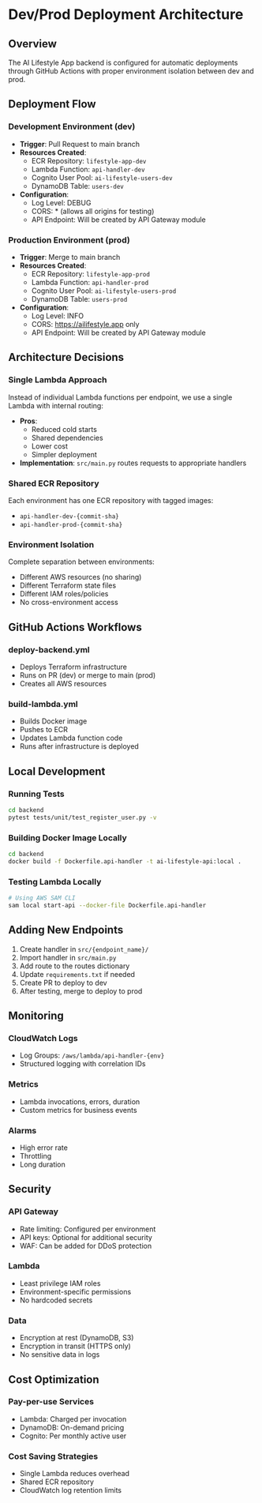 # Dev/Prod Deployment Architecture

## Overview
The AI Lifestyle App backend is configured for automatic deployments through GitHub Actions with proper environment isolation between dev and prod.

## Deployment Flow

### Development Environment (dev)
- **Trigger**: Pull Request to main branch
- **Resources Created**:
  - ECR Repository: `lifestyle-app-dev`
  - Lambda Function: `api-handler-dev`
  - Cognito User Pool: `ai-lifestyle-users-dev`
  - DynamoDB Table: `users-dev`
- **Configuration**:
  - Log Level: DEBUG
  - CORS: * (allows all origins for testing)
  - API Endpoint: Will be created by API Gateway module

### Production Environment (prod)
- **Trigger**: Merge to main branch
- **Resources Created**:
  - ECR Repository: `lifestyle-app-prod`
  - Lambda Function: `api-handler-prod`
  - Cognito User Pool: `ai-lifestyle-users-prod`
  - DynamoDB Table: `users-prod`
- **Configuration**:
  - Log Level: INFO
  - CORS: https://ailifestyle.app only
  - API Endpoint: Will be created by API Gateway module

## Architecture Decisions

### Single Lambda Approach
Instead of individual Lambda functions per endpoint, we use a single Lambda with internal routing:
- **Pros**: 
  - Reduced cold starts
  - Shared dependencies
  - Lower cost
  - Simpler deployment
- **Implementation**: `src/main.py` routes requests to appropriate handlers

### Shared ECR Repository
Each environment has one ECR repository with tagged images:
- `api-handler-dev-{commit-sha}`
- `api-handler-prod-{commit-sha}`

### Environment Isolation
Complete separation between environments:
- Different AWS resources (no sharing)
- Different Terraform state files
- Different IAM roles/policies
- No cross-environment access

## GitHub Actions Workflows

### deploy-backend.yml
- Deploys Terraform infrastructure
- Runs on PR (dev) or merge to main (prod)
- Creates all AWS resources

### build-lambda.yml
- Builds Docker image
- Pushes to ECR
- Updates Lambda function code
- Runs after infrastructure is deployed

## Local Development

### Running Tests
```bash
cd backend
pytest tests/unit/test_register_user.py -v
```

### Building Docker Image Locally
```bash
cd backend
docker build -f Dockerfile.api-handler -t ai-lifestyle-api:local .
```

### Testing Lambda Locally
```bash
# Using AWS SAM CLI
sam local start-api --docker-file Dockerfile.api-handler
```

## Adding New Endpoints

1. Create handler in `src/{endpoint_name}/`
2. Import handler in `src/main.py`
3. Add route to the routes dictionary
4. Update `requirements.txt` if needed
5. Create PR to deploy to dev
6. After testing, merge to deploy to prod

## Monitoring

### CloudWatch Logs
- Log Groups: `/aws/lambda/api-handler-{env}`
- Structured logging with correlation IDs

### Metrics
- Lambda invocations, errors, duration
- Custom metrics for business events

### Alarms
- High error rate
- Throttling
- Long duration

## Security

### API Gateway
- Rate limiting: Configured per environment
- API keys: Optional for additional security
- WAF: Can be added for DDoS protection

### Lambda
- Least privilege IAM roles
- Environment-specific permissions
- No hardcoded secrets

### Data
- Encryption at rest (DynamoDB, S3)
- Encryption in transit (HTTPS only)
- No sensitive data in logs

## Cost Optimization

### Pay-per-use Services
- Lambda: Charged per invocation
- DynamoDB: On-demand pricing
- Cognito: Per monthly active user

### Cost Saving Strategies
- Single Lambda reduces overhead
- Shared ECR repository
- CloudWatch log retention limits
